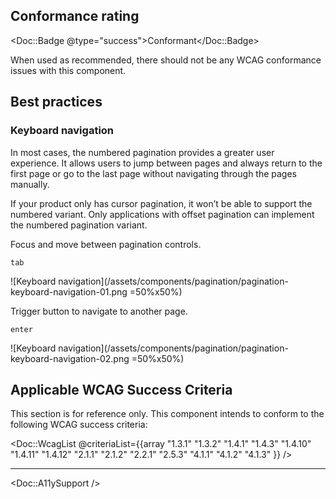 ## Conformance rating

<!-- Update conformance rating badge with correct status and remove the others -->
<Doc::Badge @type="success">Conformant</Doc::Badge>

When used as recommended, there should not be any WCAG conformance issues with this component.

## Best practices

### Keyboard navigation

In most cases, the numbered pagination provides a greater user experience. It allows users to jump between pages and always return to the first page or go to the last page without navigating through the pages manually.

If your product only has cursor pagination, it won’t be able to support the numbered variant. Only applications with offset pagination can implement the numbered pagination variant.

Focus and move between pagination controls.

`tab`

![Keyboard navigation](/assets/components/pagination/pagination-keyboard-navigation-01.png =50%x50%)

Trigger button to navigate to another page.

`enter`

![Keyboard navigation](/assets/components/pagination/pagination-keyboard-navigation-02.png =50%x50%)

## Applicable WCAG Success Criteria

This section is for reference only. This component intends to conform to the following WCAG success criteria:

<Doc::WcagList @criteriaList={{array "1.3.1" "1.3.2" "1.4.1" "1.4.3" "1.4.10" "1.4.11" "1.4.12" "2.1.1" "2.1.2" "2.2.1" "2.5.3" "4.1.1" "4.1.2" "4.1.3" }} />

---

<Doc::A11ySupport />
